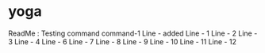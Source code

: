yoga
====
ReadMe : Testing command
command-1
Line - added
Line - 1
Line - 2
Line - 3
Line - 4
Line - 6
Line - 7
Line - 8
Line - 9
Line - 10
Line - 11
Line - 12